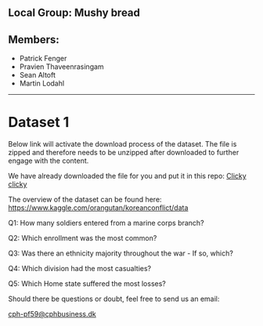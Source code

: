 ## Local Group: Mushy bread

## Members:
 - Patrick Fenger
 - Pravien Thaveenrasingam
 - Sean Altoft
 - Martin Lodahl 
-----------------------------------------------------------------

# Dataset 1
Below link will activate the download process of the dataset. The file is zipped and therefore needs to be unzipped after downloaded to further engage with the content.

We have already downloaded the file for you and put it in this repo:
<a href="KoreanConflict.csv">Clicky clicky</a>

The overview of the dataset can be found here:
https://www.kaggle.com/orangutan/koreanconflict/data

Q1: How many soldiers entered from a marine corps branch?

Q2: Which enrollment was the most common?

Q3: Was there an ethnicity majority throughout the war - If so, which?

Q4: Which division had the most casualties?

Q5: Which Home state suffered the most losses?

Should there be questions or doubt, feel free to send us an email:

cph-pf59@cphbusiness.dk